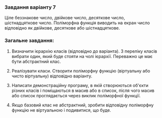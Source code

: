 ### **Завдання варіанту 7**
Ціле беззнакове число, двійкове число, десяткове число, шістнадцяткове число. Поліморфна функція виводить на екран число відповідно як двійкове, десяткове або шістнадцяткове. 

### **Загальне завдання:**  
1. Визначити ієрархію класів (відповідно до варіанта). З переліку класів вибрати один, який буде стояти на чолі ієрархії. Переважно це має бути абстрактний клас.

2. Реалізувати класи. Створити поліморфну функцію (віртуальну або чисто віртуальну) відповідно варіанту.

3. Написати демонстраційну програму, в якій створюються об'єкти різних класів і поміщаються в масив або в список, після чого масив або список проглядається через виклик поліморфної функції.

4. Якщо базовий клас не абстрактний, зробити відповідну поліморфну функцію не віртуальною і подивитися, що буде. 
